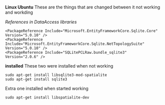 
**Linux Ubuntu**
These are the things that are changed between it not working and workding

*References in DataAccess libraries*

```
<PackageReference Include="Microsoft.EntityFrameworkCore.Sqlite.Core" Version="5.0.10" />
<PackageReference Include="Microsoft.EntityFrameworkCore.Sqlite.NetTopologySuite" Version="5.0.10" />
<PackageReference Include="SQLitePCLRaw.bundle_sqlite3" Version="2.0.6" />
```

**installed**
These two were installed when not working
```
sudo apt-get install libsqlite3-mod-spatialite
sudo apt-get install sqlite3
```

Extra one installed when started working
```
sudo apt-get install libspatialite-dev
```
